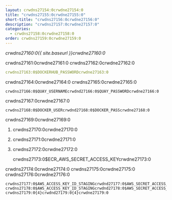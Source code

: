 ```yaml
---
layout: crwdns27154:0crwdne27154:0
title: "crwdns27155:0crwdne27155:0"
short-title: "crwdns27156:0crwdne27156:0"
description: "crwdns27157:0crwdne27157:0"
categories:
  - crwdns27158:0crwdne27158:0
order: crwdns27159:0crwdne27159:0
---
```

*crwdns27160:0{{ site.baseurl }}crwdne27160:0*

crwdns27161:0crwdne27161:0 crwdns27162:0crwdne27162:0

```yaml
crwdns27163:0$DOCKERHUB_PASSWORDcrwdne27163:0
```

crwdns27164:0crwdne27164:0 crwdns27165:0crwdne27165:0

    crwdns27166:0$QUAY_USERNAMEcrwdnd27166:0$QUAY_PASSWORDcrwdne27166:0
    

crwdns27167:0crwdne27167:0

    crwdns27168:0$DOCKER_USERcrwdnd27168:0$DOCKER_PASScrwdne27168:0
    

crwdns27169:0crwdne27169:0

1. crwdns27170:0crwdne27170:0
2. crwdns27171:0crwdne27171:0
3. crwdns27172:0crwdne27172:0

    crwdns27173:0$ECR_AWS_SECRET_ACCESS_KEYcrwdne27173:0
    

crwdns27174:0crwdne27174:0 crwdns27175:0crwdne27175:0 crwdns27176:0crwdne27176:0

    crwdns27177:0$AWS_ACCESS_KEY_ID_STAGINGcrwdnd27177:0$AWS_SECRET_ACCESS_KEY_STAGINGcrwdne27177:0 crwdns27178:0$AWS_ACCESS_KEY_ID_STAGINGcrwdnd27178:0$AWS_SECRET_ACCESS_KEY_STAGINGcrwdne27178:0 crwdns27179:0{4}crwdnd27179:0{4}crwdne27179:0